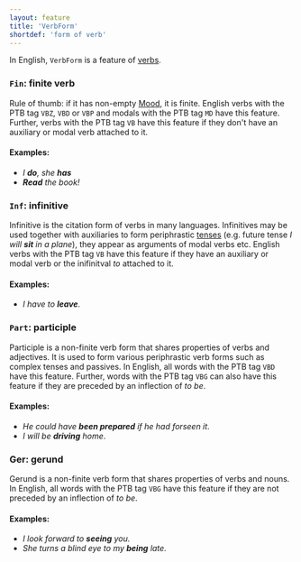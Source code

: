 ```yaml
---
layout: feature
title: 'VerbForm'
shortdef: 'form of verb'
---
```


In English, `VerbForm` is a feature of [verbs](en-pos/VERB).

### `Fin`: finite verb

Rule of thumb: if it has non-empty [Mood](Mood), it is finite. English verbs with the PTB tag `VBZ`, `VBD` or `VBP` and modals with the PTB tag `MD` have this feature. Further, verbs with the PTB tag `VB` have this feature if they don't have an auxiliary or modal verb attached to it. 

#### Examples:

* _I <b>do</b>, she <b>has</b>_
* _<b>Read</b> the book!_

### `Inf`: infinitive

Infinitive is the citation form of verbs in many languages. Infinitives may be used together with auxiliaries to form periphrastic [tenses](Tense) (e.g. future tense _I will <b>sit</b> in a plane_), they appear as arguments of modal verbs etc. English verbs with the PTB tag `VB` have this feature if they have an auxiliary or modal verb or the inifinitval _to_ attached to it. 

#### Examples:

* _I have to <b>leave</b>_.

### `Part`: participle

Participle is a non-finite verb form that shares properties of verbs and adjectives. It is used to form various periphrastic verb forms such as complex tenses and passives. In English, all words with the PTB tag `VBD` have this feature. Further, words with the PTB tag `VBG` can also have this feature if they are preceded by an inflection of _to be_.

#### Examples:

* _He could have <b>been prepared</b> if he had forseen it_.
* _I will be <b>driving</b> home_.


### Ger: gerund

Gerund is a non-finite verb form that shares properties of verbs and nouns. In English, all words with the PTB tag `VBG` have this feature if they are not preceded by an inflection of _to be_.

#### Examples:

* _I look forward to <b>seeing</b> you._ 
* _She turns a blind eye to my <b>being</b> late._

<!-- Interlanguage links updated Út zář 29 18:41:01 CEST 2020 -->
